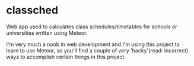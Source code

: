 # classched
Web app used to calculates class schedules/timetables for schools or
universities written using Meteor.

I'm very much a noob in web development and I'm using this project to learn to
use Meteor, so you'll find a couple of very 'hacky'(read: incorrect) ways to
accomplish certain things in this project.
